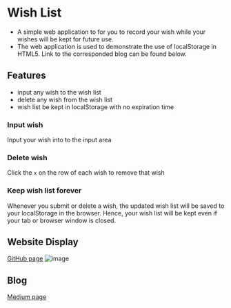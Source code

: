 # Wish List
- A simple web application to for you to record your wish while your wishes will be kept for future use.
- The web application is used to demonstrate the use of localStorage in HTML5. Link to the corresponded blog can be found below.

## Features
- input any wish to the wish list
- delete any wish from the wish list
- wish list be kept in localStorage with no expiration time

### Input wish
Input your wish into to the input area

### Delete wish
Click the `x` on the row of each wish to remove that wish

### Keep wish list forever
Whenever you submit or delete a wish, the updated wish list will be saved to your localStorage in the browser. Hence, your wish list will be kept even if your tab or browser window is closed.

## Website Display
 [GitHub page](https://smallpaes.github.io/localStorage-wishlist-example/)
 ![image](https://drive.google.com/uc?export=view&id=1Iw1UPFJoen6SrZuorDZl4TL0wUO81byR)

 ## Blog
 [Medium page](https://medium.com/@mike.huang.mikank/javascript-localstorage-%E7%9A%84%E4%BD%BF%E7%94%A8-e0da6f402453?source=friends_link&sk=8026970c4bb89ff5a60433c63843ab02)